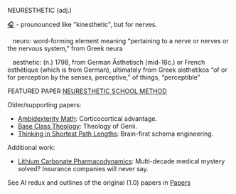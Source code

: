 NEURESTHETIC (adj.)

[🎧](https://translate.google.com/?sl=auto&tl=en&text=neuresthetic&op=translate) - prounounced like "kinesthetic", but for nerves.

&nbsp;&nbsp; neuro: word-forming element meaning “pertaining to a nerve or nerves or the nervous system,” from Greek neura

&nbsp;&nbsp; aesthetic: (n.) 1798, from German Ästhetisch (mid-18c.) or French esthétique (which is from German), ultimately from Greek aisthetikos “of or for perception by the senses, perceptive,” of things, “perceptible”

<!--- ### [neuresthetics.github.io](https://neuresthetics.github.io/) --->

FEATURED PAPER [NEURESTHETIC SCHOOL METHOD](https://github.com/neuresthetics/neuresthetics/blob/main/papers/PAPERS%202.0/Neuresthetic%20School%20Method.pdf)

Older/supporting papers:

- <a href="https://github.com/neuresthetics/neuresthetics/blob/main/papers/PAPERS%202.0/Ambidexterity.pdf" target="_blank">Ambidexterity Math</a>: Corticocortical advantage.
- <a href="https://github.com/neuresthetics/neuresthetics/blob/main/papers/PAPERS%202.0/Base%20Class%20Theology.pdf" target="_blank">Base Class Theology</a>: Theology of Genii.
- <a href="https://github.com/neuresthetics/neuresthetics/blob/main/papers/PAPERS%202.0/Thinking%20in%20Shortest%20Path%20Lengths.pdf" target="_blank">Thinking in Shortest Path Lengths</a>: Brain-first schema engineering.

Additional work:

- <a href="https://github.com/neuresthetics/neuresthetics/blob/main/papers/Bioelectric%20Lithium%20Compound%20Hypothesis.pdf" target="_blank">Lithium Carbonate Pharmacodynamics</a>: Multi-decade medical mystery solved? Insurance companies will never say.

See AI redux and outlines of the original (1.0) papers in [Papers](https://github.com/neuresthetics/neuresthetics/tree/main/papers)

<!---

[<img src="https://www.codewars.com/users/neuresthetics/badges/large">](https://www.codewars.com/users/neuresthetics)

![visitors](https://visitor-badge.laobi.icu/badge?page_id=neuresthetic.neurethetics)
--->
